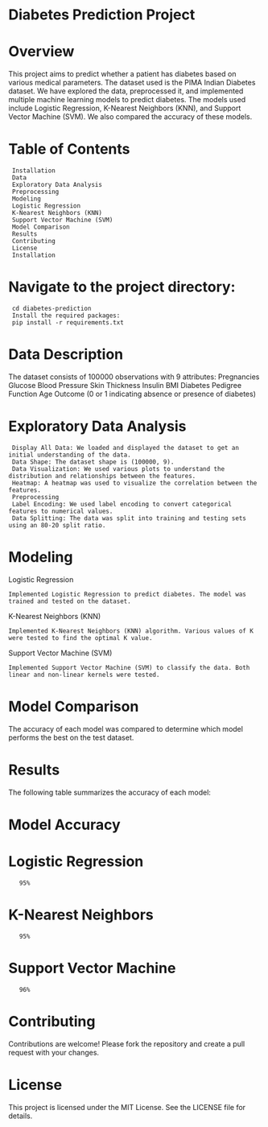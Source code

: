 # Diabetes Prediction Project
# Overview
This project aims to predict whether a patient has diabetes based on various medical parameters. The dataset used is the PIMA Indian Diabetes dataset. We have explored the data, preprocessed it, and implemented multiple machine learning models to predict diabetes. The models used include Logistic Regression, K-Nearest Neighbors (KNN), and Support Vector Machine (SVM). We also compared the accuracy of these models.
# Table of Contents
     Installation
     Data
     Exploratory Data Analysis
     Preprocessing
     Modeling
     Logistic Regression
     K-Nearest Neighbors (KNN)
     Support Vector Machine (SVM)
     Model Comparison
     Results
     Contributing
     License
     Installation
# Navigate to the project directory:
     cd diabetes-prediction
     Install the required packages:
     pip install -r requirements.txt
# Data Description 
The dataset consists of  100000 observations with 9 attributes:
     Pregnancies
     Glucose
     Blood Pressure
     Skin Thickness
     Insulin
     BMI
     Diabetes Pedigree Function
     Age
     Outcome (0 or 1 indicating absence or presence of diabetes)
# Exploratory Data Analysis
     Display All Data: We loaded and displayed the dataset to get an initial understanding of the data.
     Data Shape: The dataset shape is (100000, 9).
     Data Visualization: We used various plots to understand the distribution and relationships between the features.
     Heatmap: A heatmap was used to visualize the correlation between the features.
     Preprocessing
     Label Encoding: We used label encoding to convert categorical features to numerical values.
     Data Splitting: The data was split into training and testing sets using an 80-20 split ratio.
# Modeling
   Logistic Regression
   
    Implemented Logistic Regression to predict diabetes. The model was trained and tested on the dataset.

K-Nearest Neighbors (KNN)

    Implemented K-Nearest Neighbors (KNN) algorithm. Various values of K were tested to find the optimal K value. 

Support Vector Machine (SVM)

    Implemented Support Vector Machine (SVM) to classify the data. Both linear and non-linear kernels were tested.

# Model Comparison
The accuracy of each model was compared to determine which model performs the best on the test dataset.

# Results
The following table summarizes the accuracy of each model:

# Model Accuracy
  # Logistic Regression  
       95%
  # K-Nearest Neighbors 
       95%
  # Support Vector Machine 
       96%
# Contributing
Contributions are welcome! Please fork the repository and create a pull request with your changes.

# License
This project is licensed under the MIT License. See the LICENSE file for details.

